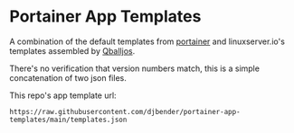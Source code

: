 # Portainer App Templates

A combination of the default templates from [portainer](//github.com/portainer/templates) and linuxserver.io's templates assembled by [Qballjos](//github.com/Qballjos/portainer_templates).

There's no verification that version numbers match, this is a simple concatenation of two json files.

This repo's app template url:

    https://raw.githubusercontent.com/djbender/portainer-app-templates/main/templates.json
